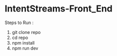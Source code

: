 # IntentStreams-Front_End

Steps to Run :

1) git clone repo
2) cd repo
3) npm install
4) npm run dev
